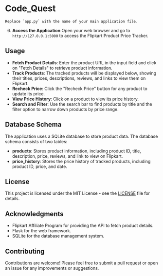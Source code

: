 # Code_Quest
    Replace `app.py` with the name of your main application file.
6.  **Access the Application**
    Open your web browser and go to `http://127.0.0.1:5000` to access the Flipkart Product Price Tracker.

## Usage

*   **Fetch Product Details**: Enter the product URL in the input field and click on "Fetch Details" to retrieve product information.
*   **Track Products**: The tracked products will be displayed below, showing their titles, prices, descriptions, reviews, and links to view them on Flipkart.
*   **Recheck Price**: Click the "Recheck Price" button for any product to update its price.
*   **View Price History**: Click on a product to view its price history.
*   **Search and Filter**: Use the search bar to find products by title and the filter option to narrow down products by price range.

## Database Schema

The application uses a SQLite database to store product data. The database schema consists of two tables:

*   **products**: Stores product information, including product ID, title, description, price, reviews, and link to view on Flipkart.
*   **price_history**: Stores the price history of tracked products, including product ID, price, and date.

## License

This project is licensed under the MIT License - see the [LICENSE](LICENSE) file for details.

## Acknowledgments

*   Flipkart Affiliate Program for providing the API to fetch product details.
*   Flask for the web framework.
*   SQLite for the database management system.

## Contributing

Contributions are welcome! Please feel free to submit a pull request or open an issue for any improvements or suggestions.